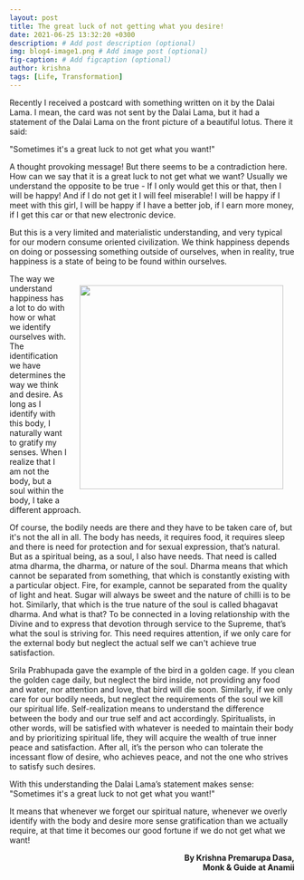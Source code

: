 ```yaml
---
layout: post
title: The great luck of not getting what you desire!
date: 2021-06-25 13:32:20 +0300
description: # Add post description (optional)
img: blog4-image1.png # Add image post (optional)
fig-caption: # Add figcaption (optional)
author: krishna
tags: [Life, Transformation]
---
```

Recently I received a postcard with something written on it by the Dalai Lama. I mean, the card
was not sent by the Dalai Lama, but it had a statement of the Dalai Lama on the front picture of a
beautiful lotus. There it said:

"Sometimes it's a great luck to not get what you want!"

A thought provoking message! But there seems to be a contradiction here. How can we say that it
is a great luck to not get what we want? Usually we understand the opposite to be true - If I only
would get this or that, then I will be happy! And if I do not get it I will feel miserable! I will be happy
if I meet with this girl, I will be happy if I have a better job, if I earn more money, if I get this car or that new electronic device.

But this is a very limited and materialistic understanding, and very typical for our modern consume
oriented civilization. We think happiness depends on doing or possessing something outside of
ourselves, when in reality, true happiness is a state of being to be found within ourselves.

<img style="float:right; padding:20px" src="{{site.baseurl}}/assets/img/blog4-image4.jpeg" width="360">

The way we understand happiness has a lot to do with how or what we identify ourselves with. The
identification we have determines the way we think and desire. As long as I identify with this body, I
naturally want to gratify my senses. When I realize that I am not the body, but a soul within the
body, I take a different approach. 

Of course, the bodily needs are there and they have to be taken care of, but it's not the all in all.
The body has needs, it requires food, it requires sleep and there is need for protection and for
sexual expression, that’s natural. But as a spiritual being, as a soul, I also have needs. That need
is called atma dharma, the dharma, or nature of the soul. Dharma means that which cannot be
separated from something, that which is constantly existing with a particular object. Fire, for
example, cannot be separated from the quality of light and heat. Sugar will always be sweet and
the nature of chilli is to be hot. Similarly, that which is the true nature of the soul is called bhagavat
dharma. And what is that? To be connected in a loving relationship with the Divine and to express
that devotion through service to the Supreme, that’s what the soul is striving for. This need requires
attention, if we only care for the external body but neglect the actual self we can't achieve true
satisfaction.

Srila Prabhupada gave the example of the bird in a golden cage. If you clean the golden cage
daily, but neglect the bird inside, not providing any food and water, nor attention and love, that bird
will die soon. Similarly, if we only care for our bodily needs, but neglect the requirements of the
soul we kill our spiritual life. Self-realization means to understand the difference between the body
and our true self and act accordingly. Spiritualists, in other words, will be satisfied with whatever is
needed to maintain their body and by prioritizing spiritual life, they will acquire the wealth of true
inner peace and satisfaction. After all, it’s the person who can tolerate the incessant flow of desire,
who achieves peace, and not the one who strives to satisfy such desires.

With this understanding the Dalai Lama’s statement makes sense: "Sometimes it's a great luck to
not get what you want!"

It means that whenever we forget our spiritual nature, whenever we overly identify with the body
and desire more sense gratification than we actually require, at that time it becomes our good
fortune if we do not get what we want!

<P align=right><strong>By Krishna Premarupa Dasa, <br/>Monk & Guide at Anamii</strong></P>